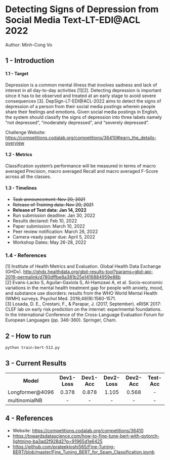 # Detecting Signs of Depression from Social Media Text-LT-EDI@ACL 2022

Author: Minh-Cong Vo

## 1 - Introduction

#### 1.1 - Target

Depression is a common mental illness that involves sadness and lack of interest in all day-to-day activities [1][2]. Detecting depression is important since it has to be observed and treated at an early stage to avoid severe consequences [3]. DepSign-LT-EDI@ACL-2022 aims to detect the signs of depression of a person from their social media postings wherein people share their feelings and emotions. Given social media postings in English, the system should classify the signs of depression into three labels namely “not depressed”, “moderately depressed”, and “severely depressed”.

Challenge Website: https://competitions.codalab.org/competitions/36410#learn_the_details-overview

#### 1.2 - Metrics

Classification system’s performance will be measured in terms of macro averaged Precision, macro averaged Recall and macro averaged F-Score across all the classes.

#### 1.3 - Timelines

- ~~Task announcement: Nov 20, 2021~~
- ~~Release of Training data: Nov 20, 2021~~
- **Release of Test data: Jan 14, 2022**
- Run submission deadline: Jan 30, 2022
- Results declared: Feb 10, 2022
- Paper submission: March 10, 2022
- Peer review notification: March 26, 2022
- Camera-ready paper due: April 5, 2022
- Workshop Dates: May 26-28, 2022

### 1.4 - References

[1] Institute of Health Metrics and Evaluation. Global Health Data Exchange (GHDx). http://ghdx.healthdata.org/gbd-results-tool?params=gbd-api-2019-permalink/d780dffbe8a381b25e1416884959e88b \
[2] Evans-Lacko S, Aguilar-Gaxiola S, Al-Hamzawi A, et al. Socio-economic variations in the mental health treatment gap for people with anxiety, mood, and substance use disorders: results from the WHO World Mental Health (WMH) surveys. Psychol Med. 2018;48(9):1560-1571.\
[3] Losada, D. E., Crestani, F., & Parapar, J. (2017, September). eRISK 2017: CLEF lab on early risk prediction on the internet: experimental foundations. In the International Conference of the Cross-Language Evaluation Forum for European Languages (pp. 346-360). Springer, Cham.

## 2 - How to run

```bash
python train-bert-512.py
```
## 3 - Current Results

<table>
  <tr>
    <th>Model</th>
    <th><center>Dev1-Loss</center></th>
    <th><center>Dev1-Acc</center></th>
    <th><center>Dev2-Loss</center></th>
    <th><center>Dev2-Acc</center></th>
    <th><center>Test-Acc</center></th>
  </tr>
  <tr>
    <td>Longformer@4096</td>
    <td><center>0.378</center></td>
    <td><center>0.878</center></td>
    <td><center>1.105</center></td>
    <td><center>0.568</center></td>
    <td><center>-</center></td>
  </tr>

  <tr>
    <td>multinomialNB</td>
    <td><center>-</center></td>
    <td><center>-</center></td>
    <td><center>-</center></td>
    <td><center>-</center></td>
    <td><center>-</center></td>
  </tr>
</table>

## 4 - References

- Website: https://competitions.codalab.org/competitions/36410
- https://towardsdatascience.com/how-to-fine-tune-bert-with-pytorch-lightning-ba3ad2f928d2?p=91965d1e6425
- https://github.com/prateekjoshi565/Fine-Tuning-BERT/blob/master/Fine_Tuning_BERT_for_Spam_Classification.ipynb
